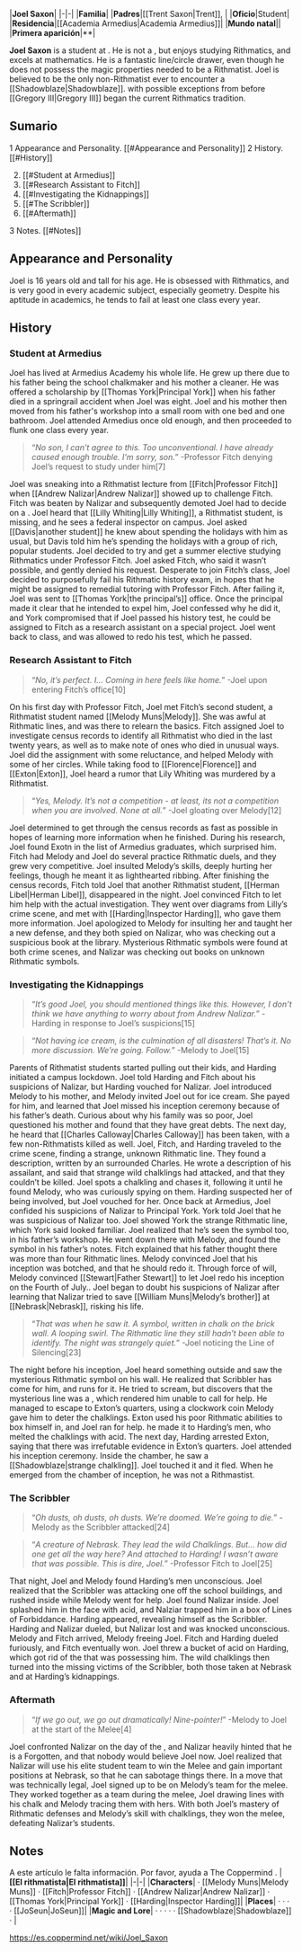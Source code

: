 |**Joel Saxon**|
|-|-|
|**Familia**|
|**Padres**|[[Trent Saxon\|Trent]], |
|**Oficio**|Student|
|**Residencia**|[[Academia Armedius\|Academia Armedius]]|
|**Mundo natal**||
|**Primera aparición**|**|

**Joel Saxon** is a student at .
He is not a , but enjoys studying Rithmatics, and excels at mathematics. He is a fantastic line/circle drawer, even though he does not possess the magic properties needed to be a Rithmatist.
Joel is believed to be the only non-Rithmatist ever to encounter a [[Shadowblaze\|Shadowblaze]]. with possible exceptions from before [[Gregory III\|Gregory III]] began the current Rithmatics tradition.

## Sumario

1 Appearance and Personality. [[#Appearance and Personality]] 
2 History. [[#History]] 

2. [[#Student at Armedius]] 
2. [[#Research Assistant to Fitch]] 
2. [[#Investigating the Kidnappings]] 
2. [[#The Scribbler]] 
2. [[#Aftermath]] 


3 Notes. [[#Notes]] 


## Appearance and Personality
Joel is 16 years old and tall for his age.
He is obsessed with Rithmatics, and is very good in every academic subject, especially geometry. Despite his aptitude in academics, he tends to fail at least one class every year.

## History
### Student at Armedius
Joel has lived at Armedius Academy his whole life. He grew up there due to his father being the school chalkmaker and his mother a cleaner. He was offered a scholarship by [[Thomas York\|Principal York]] when his father died in a springrail accident when Joel was eight. Joel and his mother then moved from his father's workshop into a small room with one bed and one bathroom. Joel attended Armedius once old enough, and then proceeded to flunk one class every year.

>“*No son, I can’t agree to this. Too unconventional. I have already caused enough trouble. I’m sorry, son.*”
\-Professor Fitch denying Joel’s request to study under him[7]

Joel was sneaking into a Rithmatist lecture from [[Fitch\|Professor Fitch]] when [[Andrew Nalizar\|Andrew Nalizar]] showed up to challenge Fitch. Fitch was beaten by Nalizar and subsequently demoted Joel had to decide on a . Joel heard that [[Lilly Whiting\|Lilly Whiting]], a Rithmatist student, is missing, and he sees a federal inspector on campus. Joel asked [[Davis\|another student]] he knew about spending the holidays with him as usual, but Davis told him he’s spending the holidays with a group of rich, popular students. Joel decided to try and get a summer elective studying Rithmatics under Professor Fitch. Joel asked Fitch, who said it wasn’t possible, and gently denied his request. Desperate to join Fitch’s class, Joel decided to purposefully fail his Rithmatic history exam, in hopes that he might be assigned to remedial tutoring with Professor Fitch. After failing it, Joel was sent to [[Thomas York\|the principal’s]] office. Once the principal made it clear that he intended to expel him, Joel confessed why he did it, and York compromised that if Joel passed his history test, he could be assigned to Fitch as a research assistant on a special project. Joel went back to class, and was allowed to redo his test, which he passed.

### Research Assistant to Fitch
>“*No, it’s perfect. I… Coming in here feels like home.*”
\-Joel upon entering Fitch’s office[10]


On his first day with Professor Fitch, Joel met Fitch’s second student, a Rithmatist student named [[Melody Muns\|Melody]]. She was awful at Rithmatic lines, and was there to relearn the basics. Fitch assigned Joel to investigate census records to identify all Rithmatist who died in the last twenty years, as well as to make note of ones who died in unusual ways. Joel did the assignment with some reluctance, and helped Melody with some of her circles. While taking food to [[Florence\|Florence]] and [[Exton\|Exton]], Joel heard a rumor that Lily Whiting was murdered by a Rithmatist.

>“*Yes, Melody. It’s not a competition - at least, its not a competition when you are involved. None at all.*”
\-Joel gloating over Melody[12]

Joel determined to get through the census records as fast as possible in hopes of learning more information when he finished. During his research, Joel found Exotn in the list of Armedius graduates, which surprised him. Fitch had Melody and Joel do several practice Rithmatic duels, and they grew very competitive. Joel insulted Melody’s skills, deeply hurting her feelings, though he meant it as lighthearted ribbing. After finishing the census records, Fitch told Joel that another Rithmatist student, [[Herman Libel\|Herman Libel]], disappeared in the night. Joel convinced Fitch to let him help with the actual investigation. They went over diagrams from Lilly’s crime scene, and met with [[Harding\|Inspector Harding]], who gave them more information. Joel apologized to Melody for insulting her and taught her a new defense, and they both spied on Nalizar, who was checking out a suspicious book at the library. Mysterious Rithmatic symbols were found at both crime scenes, and Nalizar was checking out books on unknown Rithmatic symbols.

### Investigating the Kidnappings
>“*It’s good Joel, you should mentioned things like this. However, I don’t think we have anything to worry about from Andrew Nalizar.*”
\-Harding in response to Joel’s suspicions[15]


>“*Not having ice cream, is the culmination of all disasters! That’s it. No more discussion. We’re going. Follow.*”
\-Melody to Joel[15]

Parents of Rithmatist students started pulling out their kids, and Harding initiated a campus lockdown. Joel told Harding and Fitch about his suspicions of Nalizar, but Harding vouched for Nalizar. Joel introduced Melody to his mother, and Melody invited Joel out for ice cream. She payed for him, and learned that Joel missed his inception ceremony because of his father’s death. Curious about why his family was so poor, Joel questioned his mother and found that they have great debts. The next day, he heard that [[Charles Calloway\|Charles Calloway]] has been taken, with a few non-Rithmatists killed as well. Joel, Fitch, and Harding traveled to the crime scene, finding a strange, unknown Rithmatic line. They found a description, written by an surrounded Charles. He wrote a description of his assailant, and said that strange wild chalklings had attacked, and that they couldn’t be killed. Joel spots a chalkling and chases it, following it until he found Melody, who was curiously spying on them. Harding suspected her of being involved, but Joel vouched for her. Once back at Armedius, Joel confided his suspicions of Nalizar to Principal York. York told Joel that he was suspicious of Nalizar too. Joel showed York the strange Rithmatic line, which York said looked familiar. Joel realized that he’s seen the symbol too, in his father’s workshop. He went down there with Melody, and found the symbol in his father’s notes. Fitch explained that his father thought there was more than four Rithmatic lines. Melody convinced Joel that his inception was botched, and that he should redo it. Through force of will, Melody convinced [[Stewart\|Father Stewart]] to let Joel redo his inception on the Fourth of July.. Joel began to doubt his suspicions of Nalizar after learning that Nalizar tried to save [[William Muns\|Melody’s brother]] at [[Nebrask\|Nebrask]], risking his life.

>“*That was when he saw it. A symbol, written in chalk on the brick wall. A looping swirl. The Rithmatic line they still hadn’t been able to identify. The night was strangely quiet.*”
\-Joel noticing the Line of Silencing[23]

The night before his inception, Joel heard something outside and saw the mysterious Rithmatic symbol on his wall. He realized that Scribbler has come for him, and runs for it. He tried to scream, but discovers that the mysterious line was a , which rendered him unable to call for help. He managed to escape to Exton’s quarters, using a clockwork coin Melody gave him to deter the chalklings. Exton used his poor Rithmatic abilities to box himself in, and Joel ran for help. he made it to Harding’s men, who melted the chalklings with acid. The next day, Harding arrested Exton, saying that there was irrefutable evidence in Exton’s quarters. Joel attended his inception ceremony. Inside the chamber, he saw a [[Shadowblaze\|strange chalkling]]. Joel touched it and it fled. When he emerged from the chamber of inception, he was not a Rithmastist.

### The Scribbler
>“*Oh dusts, oh dusts, oh dusts. We’re doomed. We’re going to die.*”
\-Melody as the Scribbler attacked[24]


>“*A creature of Nebrask. They lead the wild Chalklings. But… how did one get all the way here? And attached to Harding! I wasn’t aware that was possible. This is dire, Joel.*”
\-Professor Fitch to Joel[25]

That night, Joel and Melody found Harding’s men unconscious. Joel realized that the Scribbler was attacking one off the school buildings, and rushed inside while Melody went for help. Joel found Nalizar inside. Joel splashed him in the face with acid, and Nalziar trapped him in a box of Lines of Forbiddance. Harding appeared, revealing himself as the Scribbler. Harding and Nalizar dueled, but Nalizar lost and was knocked unconscious. Melody and Fitch arrived, Melody freeing Joel. Fitch and Harding dueled furiously, and Fitch eventually won. Joel threw a bucket of acid on Harding, which got rid of the  that was possessing him. The wild chalklings then turned into the missing victims of the Scribbler, both those taken at Nebrask and at Harding’s kidnappings.

### Aftermath
>“*If we go out, we go out dramatically! Nine-pointer!*”
\-Melody to Joel at the start of the Melee[4]


Joel confronted Nalizar on the day of the , and Nalizar heavily hinted that he is a Forgotten, and that nobody would believe Joel now. Joel realized that Nalizar will use his elite student team to win the Melee and gain important positions at Nebrask, so that he can sabotage things there. In a move that was technically legal, Joel signed up to be on Melody’s team for the melee. They worked together as a team during the melee, Joel drawing lines with his chalk and Melody tracing them with hers. With both Joel’s mastery of Rithmatic defenses and Melody’s skill with chalklings, they won the melee, defeating Nalizar’s students.

## Notes

A este artículo le falta información. Por favor, ayuda a The Coppermind .
|**[[El rithmatista\|El rithmatista]]**|
|-|-|
|**Characters**| · [[Melody Muns\|Melody Muns]] · [[Fitch\|Professor Fitch]] · [[Andrew Nalizar\|Andrew Nalizar]] · [[Thomas York\|Principal York]] · [[Harding\|Inspector Harding]]|
|**Places**| ·  ·  ·  · [[JoSeun\|JoSeun]]|
|**Magic and Lore**| ·  ·  ·  ·  · [[Shadowblaze\|Shadowblaze]] · |



https://es.coppermind.net/wiki/Joel_Saxon